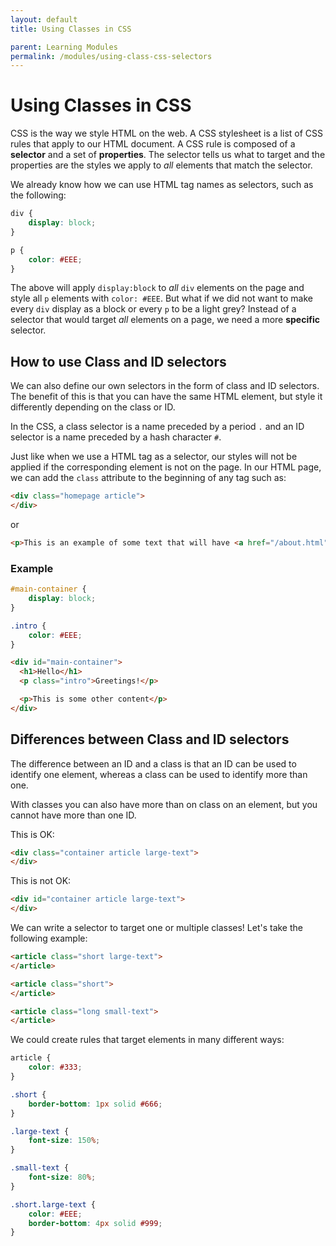 ```yaml
---
layout: default
title: Using Classes in CSS

parent: Learning Modules
permalink: /modules/using-class-css-selectors
---
```


# Using Classes in CSS
CSS is the way we style HTML on the web. A CSS stylesheet is a list of CSS rules that apply to our HTML document. A CSS rule is composed of a **selector** and a set of **properties**. The selector tells us what to target and the properties are the styles we apply to *all* elements that match the selector.

We already know how we can use HTML tag names as selectors, such as the following:

```css
div {
    display: block;
}

p {
    color: #EEE;
}
```

The above will apply `display:block` to *all* `div` elements on the page and style all `p` elements with `color: #EEE`. But what if we did not want to make every `div` display as a block or every `p` to be a light grey? Instead of a selector that would target *all* elements on a page, we need a more **specific** selector.

## How to use Class and ID selectors
We can also define our own selectors in the form of class and ID selectors. The benefit of this is that you can have the same HTML element, but style it differently depending on the class or ID.

In the CSS, a class selector is a name preceded by a period `.` and an ID selector is a name preceded by a hash character `#`.

Just like when we use a HTML tag as a selector, our styles will not be applied if the corresponding element is not on the page. In our HTML page, we can add the `class` attribute to the beginning of any tag such as:
```html
<div class="homepage article">
</div>
```

or

```html
<p>This is an example of some text that will have <a href="/about.html" class="internal-link">a link</a> contained inside it.</p>
```

### Example

```css
#main-container {
    display: block;
}

.intro {
    color: #EEE;
}
```

```html
<div id="main-container">
  <h1>Hello</h1>
  <p class="intro">Greetings!</p>

  <p>This is some other content</p>
</div>

```

## Differences between Class and ID selectors
The difference between an ID and a class is that an ID can be used to identify one element, whereas a class can be used to identify more than one.

With classes you can also have more than on class on an element, but you cannot have more than one ID.

This is OK:
```html
<div class="container article large-text">
</div>
```

This is not OK:
```html
<div id="container article large-text">
</div>
```

We can write a selector to target one or multiple classes! Let's take the following example:

```html
<article class="short large-text">
</article>

<article class="short">
</article>

<article class="long small-text">
</article>
```

We could create rules that target elements in many different ways:

```css
article {
    color: #333;
}

.short {
    border-bottom: 1px solid #666;
}

.large-text {
    font-size: 150%;
}

.small-text {
    font-size: 80%;
}

.short.large-text {
    color: #EEE;
    border-bottom: 4px solid #999;
}
```
